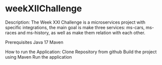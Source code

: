 # weekXIIChallenge

Description:
The Week XXI Challenge is a microservices project with specific integrations, the main goal is
make three services: ms-cars, ms-races and ms-history, as well as make them relation with each other.

Prerequisites
Java 17
Maven

How to run the Application:
Clone Repository from github
Build the project using Maven
Run the application

